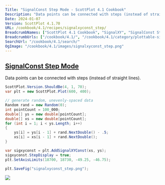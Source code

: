 ```yaml
---
Title: "SignalConst Step Mode - ScottPlot 4.1 Cookbook"
Description: "Data points can be connected with steps (instead of straight lines)."
Date: 2024-01-07
Version: ScottPlot 4.1.70
URL: /cookbook/4.1/recipes/signalxyconst_step/
BreadcrumbNames: ["ScottPlot 4.1 Cookbook", "SignalXY", "SignalConst Step Mode"]
BreadcrumbUrls: ["/cookbook/4.1/", "/cookbook/4.1/category/plottable-signalxy", "/cookbook/4.1/recipes/signalxyconst_step/"]
SearchUrl: "/cookbook/4.1/search/"
OgImage: "/cookbook/4.1/images/signalxyconst_step.png"
---
```


<h2><a id='signalconst-step-mode' href='/cookbook/4.1/recipes/signalxyconst_step/'>SignalConst Step Mode</a></h2>

Data points can be connected with steps (instead of straight lines).

```cs
ScottPlot.Version.ShouldBe(4, 1, 70);
var plt = new ScottPlot.Plot(600, 400);

// generate random, unevenly-spaced data
Random rand = new Random(0);
int pointCount = 100_000;
double[] ys = new double[pointCount];
double[] xs = new double[pointCount];
for (int i = 1; i < ys.Length; i++)
{
    ys[i] = ys[i - 1] + rand.NextDouble() - .5;
    xs[i] = xs[i - 1] + rand.NextDouble();
}

var sigxyconst = plt.AddSignalXYConst(xs, ys);
sigxyconst.StepDisplay = true;
plt.SetAxisLimits(18700, 18730, -49.25, -46.75);

plt.SaveFig("signalxyconst_step.png");
```

<img src='../../images/signalxyconst_step.png' class='d-block mx-auto my-5' />


